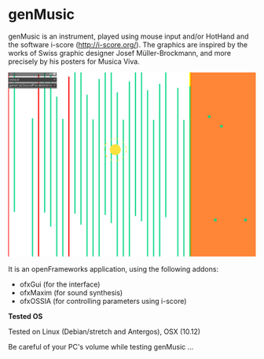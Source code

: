 # genMusic

genMusic is an instrument, played using mouse input and/or HotHand and the software i-score (http://i-score.org/).
The graphics are inspired by the works of Swiss graphic designer Josef Müller-Brockmann, and more precisely by his posters for Musica Viva.

![genMusic screenshot](/screenshots/genMusic.png)


It is an openFrameworks application, using the following addons:

* ofxGui (for the interface)
* ofxMaxim (for sound synthesis)
* ofxOSSIA (for controlling parameters using i-score)

**Tested OS**

Tested on Linux (Debian/stretch and Antergos), OSX (10.12)

Be careful of your PC's volume while testing genMusic ...


